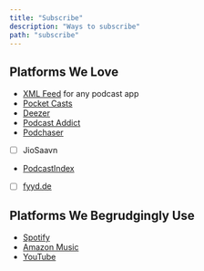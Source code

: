 ```yaml
---
title: "Subscribe"
description: "Ways to subscribe"
path: "subscribe"
---
```


## Platforms We Love
- [XML Feed](https://decapsulate.com/decapsulate-mp3.xml) for any podcast app
- [Pocket Casts](https://pca.st/zjvg73hk)
- [Deezer](https://www.deezer.com/en/show/1002052121)
- [Podcast Addict](https://podcastaddict.com/podcast/decapsulate/5358746)
- [Podchaser](https://www.podchaser.com/podcasts/decapsulate-6156835)
- [ ] JioSaavn
- [PodcastIndex](https://podcastindex.org/podcast/7419316)
- [ ] [fyyd.de](https://fyyd.de/search?search=decapsulate)

## Platforms We Begrudgingly Use
- [Spotify](https://open.spotify.com/show/7881ibZEzl65yTBxzLxtou)
- [Amazon Music](https://music.amazon.co.uk/podcasts/076308fd-6ab4-470a-ad5e-394e5df6939c)
- [YouTube](https://www.youtube.com/@decapsulate)
